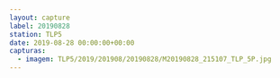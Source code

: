 ```yaml
---
layout: capture
label: 20190828
station: TLP5
date: 2019-08-28 00:00:00+00:00
capturas:
  - imagem: TLP5/2019/201908/20190828/M20190828_215107_TLP_5P.jpg
---
```

